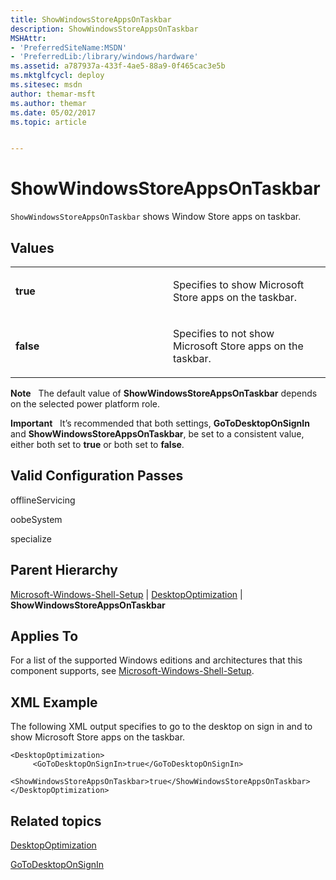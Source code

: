 ```yaml
---
title: ShowWindowsStoreAppsOnTaskbar
description: ShowWindowsStoreAppsOnTaskbar
MSHAttr:
- 'PreferredSiteName:MSDN'
- 'PreferredLib:/library/windows/hardware'
ms.assetid: a787937a-433f-4ae5-88a9-0f465cac3e5b
ms.mktglfcycl: deploy
ms.sitesec: msdn
author: themar-msft
ms.author: themar
ms.date: 05/02/2017
ms.topic: article


---
```


# ShowWindowsStoreAppsOnTaskbar


`ShowWindowsStoreAppsOnTaskbar` shows Window Store apps on taskbar.

## Values


<table>
<colgroup>
<col width="50%" />
<col width="50%" />
</colgroup>
<tbody>
<tr class="odd">
<td><p><strong>true</strong></p></td>
<td><p>Specifies to show Microsoft Store apps on the taskbar.</p></td>
</tr>
<tr class="even">
<td><p><strong>false</strong></p></td>
<td><p>Specifies to not show Microsoft Store apps on the taskbar.</p></td>
</tr>
</tbody>
</table>

 

**Note**  
The default value of **ShowWindowsStoreAppsOnTaskbar** depends on the selected power platform role.

 

**Important**  
It’s recommended that both settings, **GoToDesktopOnSignIn** and **ShowWindowsStoreAppsOnTaskbar**, be set to a consistent value, either both set to **true** or both set to **false**.

 

## Valid Configuration Passes


offlineServicing

oobeSystem

specialize

## Parent Hierarchy


[Microsoft-Windows-Shell-Setup](microsoft-windows-shell-setup.md) | [DesktopOptimization](microsoft-windows-shell-setup-desktopoptimization.md) | **ShowWindowsStoreAppsOnTaskbar**

## Applies To


For a list of the supported Windows editions and architectures that this component supports, see [Microsoft-Windows-Shell-Setup](microsoft-windows-shell-setup.md).

## XML Example


The following XML output specifies to go to the desktop on sign in and to show Microsoft Store apps on the taskbar.

```
<DesktopOptimization>
     <GoToDesktopOnSignIn>true</GoToDesktopOnSignIn>
     <ShowWindowsStoreAppsOnTaskbar>true</ShowWindowsStoreAppsOnTaskbar>
</DesktopOptimization>
```

## Related topics


[DesktopOptimization](microsoft-windows-shell-setup-desktopoptimization.md)

[GoToDesktopOnSignIn](microsoft-windows-shell-setup-desktopoptimization-gotodesktoponsignin.md)

 

 







